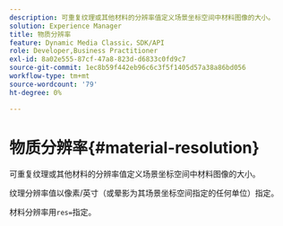 ```yaml
---
description: 可重复纹理或其他材料的分辨率值定义场景坐标空间中材料图像的大小。
solution: Experience Manager
title: 物质分辨率
feature: Dynamic Media Classic，SDK/API
role: Developer,Business Practitioner
exl-id: 8a02e555-87cf-47a8-823d-d6833c0fd9c7
source-git-commit: 1ec8b59f442eb96c6c3f5f1405d57a38a86bd056
workflow-type: tm+mt
source-wordcount: '79'
ht-degree: 0%

---
```


# 物质分辨率{#material-resolution}

可重复纹理或其他材料的分辨率值定义场景坐标空间中材料图像的大小。

纹理分辨率值以像素/英寸（或晕影为其场景坐标空间指定的任何单位）指定。

材料分辨率用`res=`指定。
